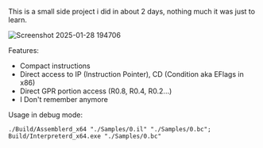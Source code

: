 This is a small side project i did in about 2 days, nothing much it was just to learn.

![Screenshot 2025-01-28 194706](https://github.com/user-attachments/assets/dba363b7-52eb-48de-b856-0372beda1aab)

Features:
- Compact instructions
- Direct access to IP (Instruction Pointer), CD (Condition aka EFlags in x86)
- Direct GPR portion access (R0.8, R0.4, R0.2...)
- I Don't remember anymore

Usage in debug mode:


```
./Build/Assemblerd_x64 "./Samples/0.il" "./Samples/0.bc"; Build/Interpreterd_x64.exe "./Samples/0.bc"
```
